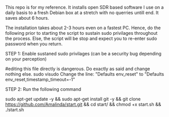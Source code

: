 

This repo is for my reference. It installs open SDR based software I use on a daily basis to a fresh Debian box at a stretch with no querries untill end. It saves about 6 hours.

The installation takes about 2-3 hours even on a fastest PC. Hence, do the following prior to starting the script to sustain sudo privilages throughout the process. Else, the script will be stop and expect you to re-enter sudo password when you return.


STEP 1: Enable sustaned sudo privilages (can be a security bug depending on your perception)

#editing this file directly is dangerous. Do exactly as said and change nothing else. sudo visudo
Change the line: "Defaults env_reset" to "Defaults env_reset,timestamp_timeout=-1"


STEP 2: Run the following command

sudo apt-get update -y && sudo apt-get install git -y && git clone https://github.com/Amalinda/start.git && cd start/ && chmod +x start.sh && ./start.sh
